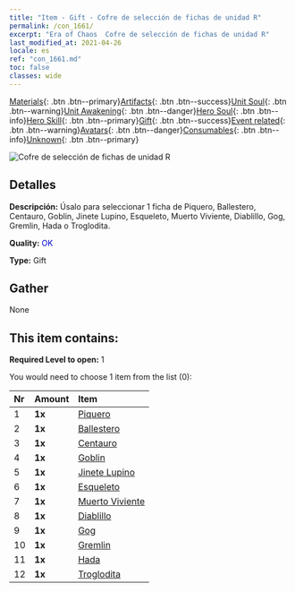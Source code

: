 ```yaml
---
title: "Item - Gift - Cofre de selección de fichas de unidad R"
permalink: /con_1661/
excerpt: "Era of Chaos  Cofre de selección de fichas de unidad R"
last_modified_at: 2021-04-26
locale: es
ref: "con_1661.md"
toc: false
classes: wide
---
```

 [Materials](/ItemsES/){: .btn .btn--primary}[Artifacts](/ItemsES/Artifacts/){: .btn .btn--success}[Unit Soul](/ItemsES/UnitSoul/){: .btn .btn--warning}[Unit Awakening](/ItemsES/UnitAwakening/){: .btn .btn--danger}[Hero Soul](/ItemsES/HeroSoul/){: .btn .btn--info}[Hero Skill](/ItemsES/HeroSkill/){: .btn .btn--primary}[Gift](/ItemsES/Gift/){: .btn .btn--success}[Event related](/ItemsES/Events/){: .btn .btn--warning}[Avatars](/ItemsES/Avatars/){: .btn .btn--danger}[Consumables](/ItemsES/Consumables/){: .btn .btn--info}[Unknown](/ItemsES/Unknown/){: .btn .btn--primary}

 ![Cofre de selección de fichas de unidad R](/images/t/i_907277.png)

## Detalles
 **Descripción:** Úsalo para seleccionar 1 ficha de Piquero, Ballestero, Centauro, Goblin, Jinete Lupino, Esqueleto, Muerto Viviente, Diablillo, Gog, Gremlin, Hada o Troglodita.

 **Quality:** <span style="color: #0000CD">OK</span>

 **Type:** Gift

## Gather

  None

## This item contains:

 **Required Level to open:** 1

 You would need to choose 1 item from the list (0):

  | Nr | Amount |     Item    |
  |:---|:-------|:------------|
  | 1 |  **1x** | [Piquero](/ItemsES/unt_190/) |  | 
  | 2 |  **1x** | [Ballestero](/ItemsES/unt_191/) |  | 
  | 3 |  **1x** | [Centauro](/ItemsES/unt_199/) |  | 
  | 4 |  **1x** | [Goblin](/ItemsES/unt_217/) |  | 
  | 5 |  **1x** | [Jinete Lupino](/ItemsES/unt_218/) |  | 
  | 6 |  **1x** | [Esqueleto](/ItemsES/unt_208/) |  | 
  | 7 |  **1x** | [Muerto Viviente](/ItemsES/unt_209/) |  | 
  | 8 |  **1x** | [Diablillo](/ItemsES/unt_226/) |  | 
  | 9 |  **1x** | [Gog](/ItemsES/unt_227/) |  | 
  | 10 |  **1x** | [Gremlin](/ItemsES/unt_235/) |  | 
  | 11 |  **1x** | [Hada](/ItemsES/unt_262/) |  | 
  | 12 |  **1x** | [Troglodita](/ItemsES/unt_244/) |  | 
